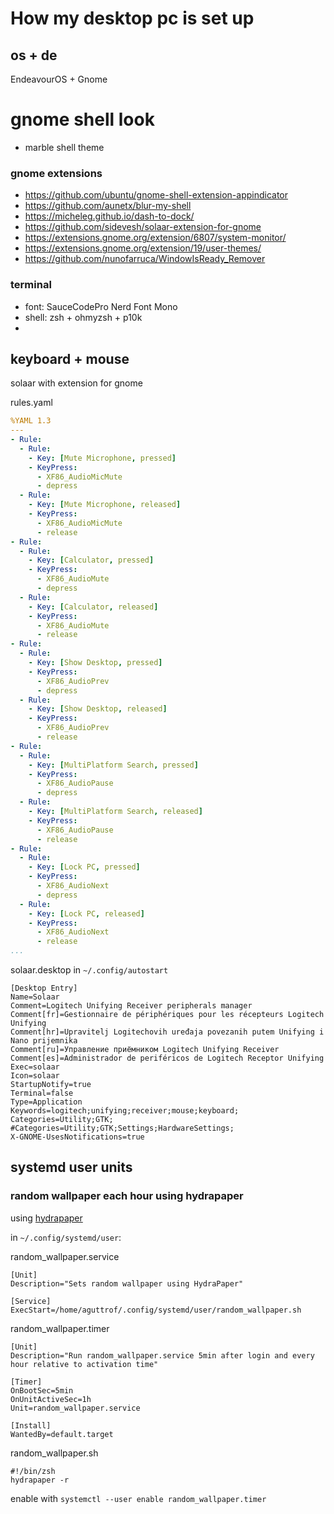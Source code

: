 # How my desktop pc is set up

## os + de
EndeavourOS + Gnome

# gnome shell look
- marble shell theme

### gnome extensions
- https://github.com/ubuntu/gnome-shell-extension-appindicator
- https://github.com/aunetx/blur-my-shell
- https://micheleg.github.io/dash-to-dock/
- https://github.com/sidevesh/solaar-extension-for-gnome
- https://extensions.gnome.org/extension/6807/system-monitor/
- https://extensions.gnome.org/extension/19/user-themes/
- https://github.com/nunofarruca/WindowIsReady_Remover

### terminal
- font: SauceCodePro Nerd Font Mono
- shell: zsh + ohmyzsh + p10k
- 

## keyboard + mouse
solaar with extension for gnome

rules.yaml
```yaml
%YAML 1.3
---
- Rule:
  - Rule:
    - Key: [Mute Microphone, pressed]
    - KeyPress:
      - XF86_AudioMicMute
      - depress
  - Rule:
    - Key: [Mute Microphone, released]
    - KeyPress:
      - XF86_AudioMicMute
      - release
- Rule:
  - Rule:
    - Key: [Calculator, pressed]
    - KeyPress:
      - XF86_AudioMute
      - depress
  - Rule:
    - Key: [Calculator, released]
    - KeyPress:
      - XF86_AudioMute
      - release
- Rule:
  - Rule:
    - Key: [Show Desktop, pressed]
    - KeyPress:
      - XF86_AudioPrev
      - depress
  - Rule:
    - Key: [Show Desktop, released]
    - KeyPress:
      - XF86_AudioPrev
      - release
- Rule:
  - Rule:
    - Key: [MultiPlatform Search, pressed]
    - KeyPress:
      - XF86_AudioPause
      - depress
  - Rule:
    - Key: [MultiPlatform Search, released]
    - KeyPress:
      - XF86_AudioPause
      - release
- Rule:
  - Rule:
    - Key: [Lock PC, pressed]
    - KeyPress:
      - XF86_AudioNext
      - depress
  - Rule:
    - Key: [Lock PC, released]
    - KeyPress:
      - XF86_AudioNext
      - release
...
```

solaar.desktop in `~/.config/autostart`
```
[Desktop Entry]
Name=Solaar
Comment=Logitech Unifying Receiver peripherals manager
Comment[fr]=Gestionnaire de périphériques pour les récepteurs Logitech Unifying
Comment[hr]=Upravitelj Logitechovih uređaja povezanih putem Unifying i Nano prijemnika
Comment[ru]=Управление приёмником Logitech Unifying Receiver
Comment[es]=Administrador de periféricos de Logitech Receptor Unifying
Exec=solaar
Icon=solaar
StartupNotify=true
Terminal=false
Type=Application
Keywords=logitech;unifying;receiver;mouse;keyboard;
Categories=Utility;GTK;
#Categories=Utility;GTK;Settings;HardwareSettings;
X-GNOME-UsesNotifications=true
```

## systemd user units
### random wallpaper each hour using hydrapaper
using [hydrapaper](https://aur.archlinux.org/packages/hydrapaper)

in `~/.config/systemd/user`:

random_wallpaper.service
```
[Unit]
Description="Sets random wallpaper using HydraPaper"

[Service]
ExecStart=/home/aguttrof/.config/systemd/user/random_wallpaper.sh
```

random_wallpaper.timer
```
[Unit]
Description="Run random_wallpaper.service 5min after login and every hour relative to activation time"

[Timer]
OnBootSec=5min
OnUnitActiveSec=1h
Unit=random_wallpaper.service

[Install]
WantedBy=default.target
```

random_wallpaper.sh
```
#!/bin/zsh
hydrapaper -r
```

enable with `systemctl --user enable random_wallpaper.timer`

